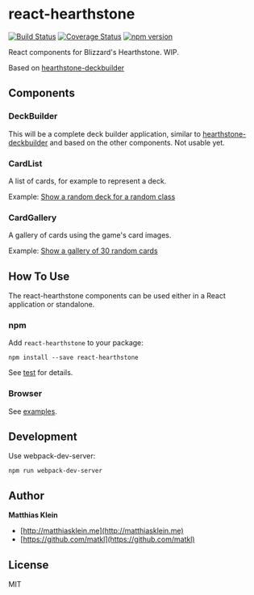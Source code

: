 react-hearthstone
=================

[![Build Status](https://travis-ci.org/matkl/react-hearthstone.svg?branch=master)](https://travis-ci.org/matkl/react-hearthstone)
[![Coverage Status](https://coveralls.io/repos/matkl/react-hearthstone/badge.svg?branch=master)](https://coveralls.io/r/matkl/react-hearthstone?branch=master)
[![npm version](http://img.shields.io/npm/v/react-hearthstone.svg?style=flat)](https://npmjs.org/package/react-hearthstone "View this project on npm")

React components for Blizzard's Hearthstone. WIP.

Based on [hearthstone-deckbuilder](https://github.com/matkl/hearthstone-deckbuilder)

## Components

### DeckBuilder

This will be a complete deck builder application, similar to [hearthstone-deckbuilder](https://github.com/matkl/hearthstone-deckbuilder) and based on the other components. Not usable yet.

### CardList

A list of cards, for example to represent a deck.

Example: [Show a random deck for a random class](http://matkl.github.io/react-hearthstone/examples/components/CardList.html)

### CardGallery

A gallery of cards using the game's card images.

Example: [Show a gallery of 30 random cards](http://matkl.github.io/react-hearthstone/examples/components/CardGallery.html)

## How To Use

The react-hearthstone components can be used either in a React application or standalone.

### npm

Add `react-hearthstone` to your package:

```
npm install --save react-hearthstone
```

See [test](test/) for details.

### Browser

See [examples](docs/examples/).

## Development

Use webpack-dev-server:

```
npm run webpack-dev-server
```

## Author

**Matthias Klein**

+ [http://matthiasklein.me](http://matthiasklein.me)
+ [https://github.com/matkl](https://github.com/matkl)

## License

MIT
